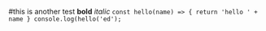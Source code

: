 #this is another test
**bold** *italic*
`
const hello(name) => {
  return 'hello ' + name
 }
console.log(hello('ed');
`
